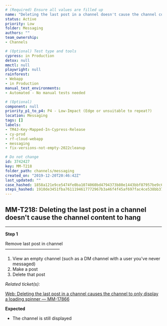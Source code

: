 ```yaml
---
# (Required) Ensure all values are filled up
name: "Deleting the last post in a channel doesn't cause the channel content to hang"
status: Active
priority: Low
folder: Messaging
authors: ""
team_ownership: 
- Channels

# (Optional) Test type and tools
cypress: in Production
detox: null
mmctl: null
playwright: null
rainforest: 
- Webapp
- in Production
manual_test_environments: 
- Automated - No manual tests needed

# (Optional)
component: null
priority_p1_to_p4: P4 - Low-Impact (Edge or unsuitable to repeat?)
location: Messaging
tags: []
labels: 
- TM4J-Key-Mapped-In-Cypress-Release
- cy-prod
- rf-cloud-webapp
- messaging
- fix-versions-not-empty-2022cleanup

# Do not change
id: 3742427
key: MM-T218
folder_path: channels/messaging
created_on: "2019-12-20T20:46:42Z"
last_updated: ""
case_hashed: 1858a121e9ce5474fe0ba1074060bd4794373b80e1443bbf87957be9c6d39ede8ec981639bf1bb15eafcca530cc5c322
steps_hashed: 1910de3451fba7611194617772967b3a46f4f45af697fac4ce538bb37bb9328e31b146b0014c9f3f9f18fd13e746972a
---
```


## MM-T218: Deleting the last post in a channel doesn't cause the channel content to hang

---

**Step 1**

Remove last post in channel\
–––––––––––––––––––––––––

1. View an empty channel (such as a DM channel with a user you've never messaged)
2. Make a post
3. Delete that post

_Related ticket(s):_

[Web: Deleting the last post in a channel causes the channel to only display a loading spinner — MM-17866](https://mattermost.atlassian.net/browse/MM-17866)

**Expected**

- The channel is still displayed
